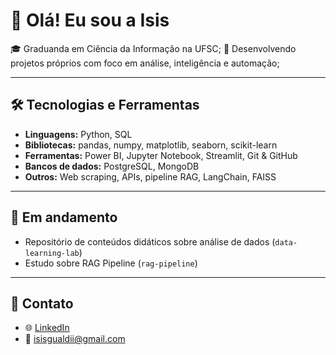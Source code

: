 # 👋 Olá! Eu sou a Isis

🎓 Graduanda em Ciência da Informação na UFSC;
🚀 Desenvolvendo projetos próprios com foco em análise, inteligência e automação;

---

## 🛠️ Tecnologias e Ferramentas

- **Linguagens:** Python, SQL
- **Bibliotecas:** pandas, numpy, matplotlib, seaborn, scikit-learn
- **Ferramentas:** Power BI, Jupyter Notebook, Streamlit, Git & GitHub
- **Bancos de dados:** PostgreSQL, MongoDB
- **Outros:** Web scraping, APIs, pipeline RAG, LangChain, FAISS

---


## 📌 Em andamento

- Repositório de conteúdos didáticos sobre análise de dados (`data-learning-lab`)
- Estudo sobre RAG Pipeline (`rag-pipeline`)

---

## 💼 Contato

- 🌐 [LinkedIn](https://www.linkedin.com/in/seu-perfil)
- 📧 isisgualdii@gmail.com

